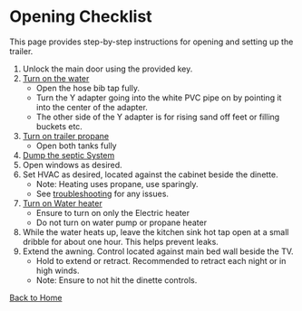 # Opening Checklist

This page provides step-by-step instructions for opening and setting up the trailer.

1. Unlock the main door using the provided key.
2. [Turn on the water](images/main-water.jpg)
    - Open the hose bib tap fully.
    - Turn the Y adapter going into the white PVC pipe on by pointing it into the center of the adapter.
    - The other side of the Y adapter is for rising sand off feet or filling buckets etc.
3. [Turn on trailer propane](images/trailer-propane.jpg)
    - Open both tanks fully
4. [Dump the septic System](septic.md)
5. Open windows as desired.
6. Set HVAC as desired, located against the cabinet beside the dinette.
    - Note: Heating uses propane, use sparingly.
    - See [troubleshooting](troubleshooting.md) for any issues.
7. [Turn on Water heater](images/water-heater-power.jpg)
    - Ensure to turn on only the Electric heater
    - Do not turn on water pump or propane heater
8. While the water heats up, leave the kitchen sink hot tap open at a small dribble for about one hour. This helps prevent leaks.
9. Extend the awning. Control located against main bed wall beside the TV.
    - Hold to extend or retract. Recommended to retract each night or in high winds.
    - Note: Ensure to not hit the dinette controls.

[Back to Home](index.md)
